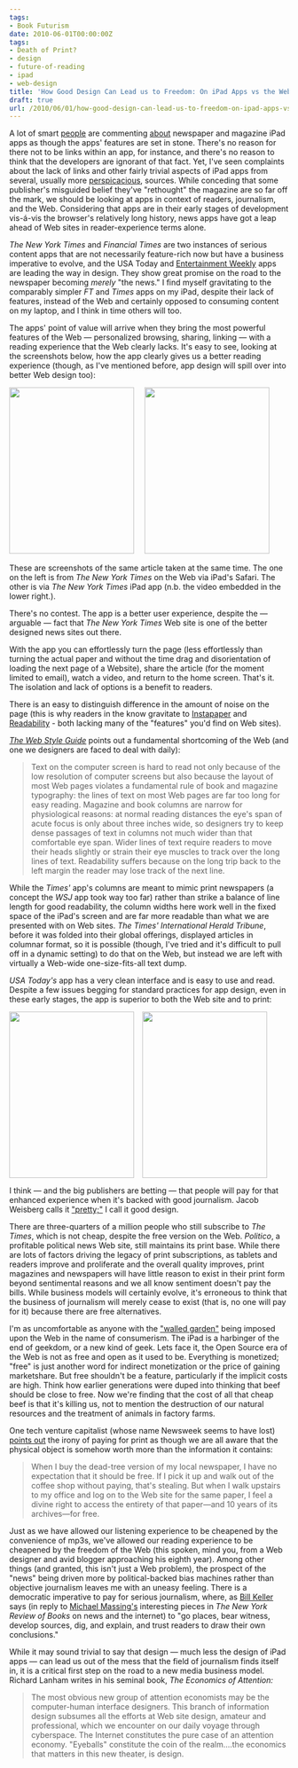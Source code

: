 ```yaml
---
tags:
- Book Futurism
date: 2010-06-01T00:00:00Z
tags:
- Death of Print?
- design
- future-of-reading
- ipad
- web-design
title: 'How Good Design Can Lead us to Freedom: On iPad Apps vs the Web, and Free' 
draft: true
url: /2010/06/01/how-good-design-can-lead-us-to-freedom-on-ipad-apps-vs-the-web-and-free/
---
```


A lot of smart <a href="http://www.nybooks.com/articles/archives/2010/jun/10/ipad-revolution/">people</a> are commenting <a href="http://www.niemanlab.org/2010/05/why-the-biggest-competitor-to-ipad-news-apps-may-be-a-familiar-face/">about</a> newspaper and magazine iPad apps as though the apps' features are set in stone. There's no reason for there not to be links within an app, for instance, and there's no reason to think that the developers are ignorant of that fact. Yet, I've seen complaints about the lack of links and other fairly trivial aspects of iPad apps from several, usually more <a href="http://www.avc.com/a_vc/2010/05/i-prefer-safari-to-content-apps-on-the-ipad.html">perspicacious</a>, sources. While conceding that some publisher's misguided belief they've "rethought" the magazine are so far off the mark, we should be looking at apps in context of readers, journalism, and the Web. Considering that apps are in their early stages of development vis-á-vis the browser's relatively long history, news apps have got a leap ahead of Web sites in reader-experience terms alone.

<em>The New York Times</em> and <em>Financial Times</em> are two instances of serious content apps that are not necessarily feature-rich now but have a business imperative to evolve, and the USA Today and <a href="http://www.subtraction.com/2010/06/01/ews-must-see-must-list">Entertainment Weekly</a> apps are leading the way in design. They show great promise on the road to the newspaper becoming <em>merely</em> "the news." I find myself gravitating to the comparably simpler <em>FT</em> and <em>Times</em> apps on my iPad, despite their lack of features, instead of the Web and certainly opposed to consuming content on my laptop, and I think in time others will too.

The apps' point of value will arrive when they bring the most powerful features of the Web — personalized browsing, sharing, linking —  with a reading experience that the Web clearly lacks. It's easy to see, looking at the screenshots below, how the app clearly gives us a better reading experience (though, as I've mentioned before, app design will spill over into better Web design too):

<a href="http://ageofsand.com/assets/img/uploads/2010/06/IMG_0009.jpg"><img class="alignleft size-medium wp-image-165" style="margin-right: 15px" src="http://ageofsand.com/assets/img/uploads/2010/06/IMG_0009-225x300.jpg" alt="" width="225" height="300" /></a> <a href="http://ageofsand.com/assets/img/uploads/2010/06/IMG_0010.jpg"><img class="alignleft size-medium wp-image-166" style="margin-right: 15px" src="http://ageofsand.com/assets/img/uploads/2010/06/IMG_0010-225x300.jpg" alt="" width="225" height="300" /></a>

These are screenshots of the same article taken at the same time. The one on the left is from <em>The New York Times</em> on the Web via iPad's Safari. The other is via <em>The New York Times</em> iPad app (n.b. the video embedded in the lower right.).

There's no contest. The app is a better user experience, despite the — arguable — fact that <em>The New York Times</em> Web site is one of the better designed news sites out there.

With the app you can effortlessly turn the page (less effortlessly than turning the actual paper and without the time drag and disorientation of loading the next page of a Website), share the article (for the moment limited to email), watch a video, and return to the home screen. That's it. The isolation and lack of options is a benefit to readers.

There is an easy to distinguish difference in the amount of noise on the page (this is why readers in the know gravitate to <a href="http://www.instapaper.com/">Instapaper</a> and <a href="http://lab.arc90.com/experiments/readability/">Readability</a> - both lacking many of the "features" you'd find on Web sites).

<em><a href="http://webstyleguide.com/">The Web Style Guide</a></em> points out a fundamental shortcoming of the Web (and one we designers are faced to deal with daily):
<blockquote>Text on the computer screen is hard to read not only because of the low resolution of computer screens but also because the layout of most Web pages violates a fundamental rule of book and magazine typography: the lines of text on most Web pages are far too long for easy reading. Magazine and book columns are narrow for physiological reasons: at normal reading distances the eye's span of acute focus is only about three inches wide, so designers try to keep dense passages of text in columns not much wider than that comfortable eye span. Wider lines of text require readers to move their heads slightly or strain their eye muscles to track over the long lines of text. Readability suffers because on the long trip back to the left margin the reader may lose track of the next line.</blockquote>
While the <em>Times'</em> app's columns are meant to mimic print newspapers (a concept the <em>WSJ</em> app took way too far) rather than strike a balance of line length for good readability, the column widths here work well in the fixed space of the iPad's screen and are far more readable than what we are presented with on Web sites. <em>The Times' International Herald Tribune</em>, before it was folded into their global offerings, displayed articles in columnar format, so it is possible (though, I've tried and it's difficult to pull off in a dynamic setting) to do that on the Web, but instead we are left with virtually a Web-wide one-size-fits-all text dump.

<em>USA Today's</em> app has a very clean interface and is easy to use and read. Despite a few issues begging for standard practices for app design, even in these early stages, the app is superior to both the Web site and to print:

<a href="http://ageofsand.com/assets/img/uploads/2010/06/USA-Today-iPad-app-front-page.jpg"><img class="alignleft size-medium wp-image-225" style="margin-right: 15px;clear: both" src="http://ageofsand.com/assets/img/uploads/2010/06/USA-Today-iPad-app-front-page-225x300.jpg" alt="" width="225" height="300" /></a><a href="http://ageofsand.com/assets/img/uploads/2010/06/USA-Today-iPad-app-article.jpg"><img class="alignleft size-medium wp-image-226" style="margin-right: 15px" src="http://ageofsand.com/assets/img/uploads/2010/06/USA-Today-iPad-app-article-225x300.jpg" alt="" width="225" height="300" /></a>

I think — and the big publishers are betting — that people will pay for that enhanced experience when it's backed with good journalism. Jacob Weisberg calls it <a href="http://www.slate.com/id/2253821">"pretty;"</a> I call it good design.

There are three-quarters of a million people who still subscribe to <em>The Times</em>, which is not cheap, despite the free version on the Web. <em>Politico</em>, a profitable political news Web site, still maintains its print base. While there are lots of factors driving the legacy of print subscriptions, as tablets and readers improve and proliferate and the overall quality improves, print magazines and newspapers will have little reason to exist in their print form beyond sentimental reasons and we all know sentiment doesn't pay the bills. While business models will certainly evolve, it's erroneous to think that the business of journalism will merely cease to exist (that is, no one will pay for it) because there are free alternatives.

I'm as uncomfortable as anyone with the <a href="http://en.wikipedia.org/wiki/Walled_garden_(technology)">"walled garden"</a> being imposed upon the Web in the name of consumerism. The iPad is a harbinger of the end of geekdom, or a new kind of geek. Lets face it, the Open Source era of the Web is not as free and open as it used to be. Everything is monetized; "free" is just another word for indirect monetization or the price of gaining marketshare. But free shouldn't be a feature, particularly if the implicit costs are high. Think how earlier generations were duped into thinking that beef should be close to free. Now we're finding that the cost of all that cheap beef is that it's killing us, not to mention the destruction of our natural resources and the treatment of animals in factory farms.

One tech venture capitalist (whose name Newsweek seems to have lost) <a href="http://www.newsweek.com/2010/02/25/the-future-won-t-be-free.html">points out</a> the irony of paying for print as though we are all aware that the physical object is somehow worth more than the information it contains:
<blockquote>When I buy the dead-tree version of my local newspaper, I have no expectation that it should be free. If I pick it up and walk out of the coffee shop without paying, that's stealing. But when I walk upstairs to my office and log on to the Web site for the same paper, I feel a divine right to access the entirety of that paper—and 10 years of its archives—for free.</blockquote>
Just as we have allowed our listening experience to be cheapened by the convenience of mp3s, we've allowed our reading experience to be cheapened by the freedom of the Web (this spoken, mind you, from a Web designer and avid blogger approaching his eighth year). Among other things (and granted, this isn't just a Web problem), the prospect of the "news" being driven more by political-backed bias machines rather than objective journalism leaves me with an uneasy feeling. There is a democratic imperative to pay for serious journalism, where, as <a href="http://www.nybooks.com/articles/archives/2009/sep/24/the-times-amp-the-internet/">Bill Keller</a> says (in reply to <a href="http://www.nybooks.com/contributors/michael-massing/">Michael Massing's</a> interesting pieces in <em>The New York Review of Books</em> on news and the internet) to "go places, bear witness, develop sources, dig, and explain, and trust readers to draw their own conclusions."

While it may sound trivial to say that design — much less the design of iPad apps — can lead us out of the mess that the field of journalism finds itself in, it is a critical first step on the road to a new media business model. Richard Lanham writes in his seminal book, <em>The Economics of Attention:</em>
<blockquote><em> </em>The most obvious new group of attention economists may be the computer-human interface designers. This branch of information design subsumes all the efforts at Web site design, amateur and professional, which we encounter on our daily voyage through cyberspace. The Internet constitutes the pure case of an attention economy. "Eyeballs" constitute the coin of the realm....the economics that matters in this new theater, is design.</blockquote>
